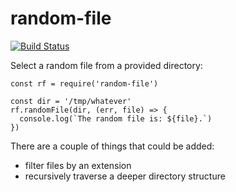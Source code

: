 random-file
===========

[![Build Status](https://travis-ci.org/jfix/npm-random-file.svg?branch=master)](https://travis-ci.org/jfix/npm-random-file)

Select a random file from a provided directory:

```
const rf = require('random-file')

const dir = '/tmp/whatever'
rf.randomFile(dir, (err, file) => {
  console.log(`The random file is: ${file}.`)
})
```

There are a couple of things that could be added:

* filter files by an extension
* recursively traverse a deeper directory structure
